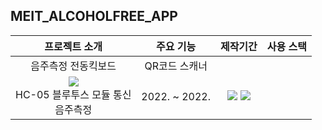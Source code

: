 ## MEIT_ALCOHOLFREE_APP




| 프로젝트 소개 | 주요 기능 | 제작기간 | 사용 스택 |
|:-------------:|:---------:|:--------:|:--------:|
|음주측정 전동킥보드 |QR코드 스캐너
![](https://user-images.githubusercontent.com/80513699/180701612-8a8a5670-543b-4c35-b35e-75d70cee0abe.png) <br>HC-05 블루투스 모듈 통신 <br>음주측정|2022.  ~ 2022. |<img src="https://img.shields.io/badge/java-007396?style=for-the-badge&logo=java&logoColor=white"> <img src="https://img.shields.io/badge/github-181717?style=for-the-badge&logo=github&logoColor=white">  |

